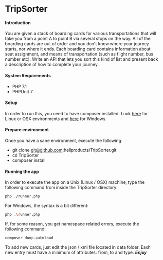 # TripSorter

#### Introduction
You are given a stack of boarding cards for various transportations that will take you from a point
A to point B via several stops on the way. All of the boarding cards are out of order and you don't
know where your journey starts, nor where it ends. Each boarding card contains information
about seat assignment, and means of transportation (such as flight number, bus number etc).
Write an API that lets you sort this kind of list and present back a description of how to complete
your journey.

#### System Requirements
* PHP 7.1
* PHPUnit 7

#### Setup
In order to run this, you need to have composer installed. Look [here](https://getcomposer.org/doc/00-intro.md#installation-linux-unix-osx)
for Linux or OSX environments and [here](https://getcomposer.org/doc/00-intro.md#installation-windows) for
Windows.

#### Prepare environment
Once you have a sane environment, execute the following:
* git clone git@github.com:hellproducts/TripSorter.git
* cd TripSorter
* composer install

#### Running the app
In order to execute the app on a Unix (Linux / OSX) machine, type the following command from inside
the TripSorter directory:
```bash
php ./runner.php
```
For Windows, the syntax is a bit different:
```bash
php .\runner.php
```
If, for some reason, you get namespace related errors, execute the following command:
```bash
composer dump-autoload
```

To add new cards, juat edit the json / xml file located in data folder. Eaxh new entry must have a minimum of attributes: from, to and type.
<b><i>Enjoy</i></b>
